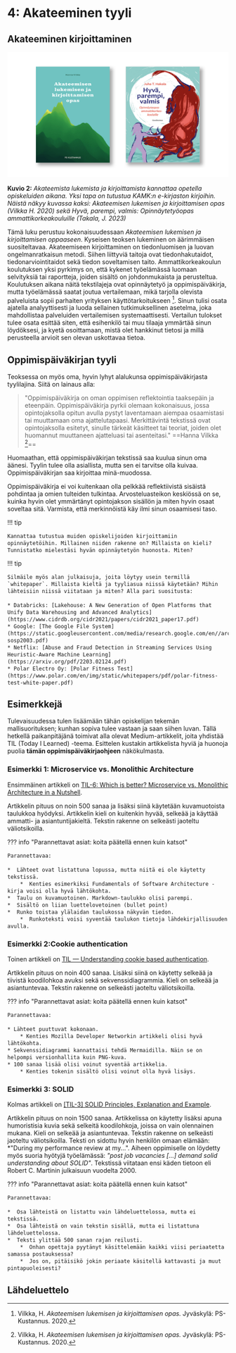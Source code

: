 # 4: Akateeminen tyyli

## Akateeminen kirjoittaminen

![Kirjanlukuvinkit](../images/lukuvinkit.png)

**Kuvio 2:** *Akateemista lukemista ja kirjoittamista kannattaa opetella opiskeluiden aikana. Yksi tapa on tutustua KAMK:n e-kirjaston kirjoihin. Näistä näkyy kuvassa kaksi: Akateemisen lukemisen ja kirjoittamisen opas (Vilkka H. 2020) sekä Hyvä, parempi, valmis: Opinnäytetyöopas ammattikorkeakouluille (Takala, J. 2023)*

Tämä luku perustuu kokonaisuudessaan *Akateemisen lukemisen ja kirjoittamisen oppaaseen*. Kyseisen teoksen lukeminen on äärimmäisen suositeltavaa. Akateemiseen kirjoittaminen on tiedonluomisen ja luovan ongelmanratkaisun metodi. Siihen liittyviä taitoja ovat tiedonhakutaidot, tiedonarviointitaidot sekä tiedon soveltamisen taito. Ammattikorkeakoulun koulutuksen yksi pyrkimys on, että kykenet työelämässä luomaan selvityksiä tai raportteja, joiden sisältö on johdonmukaista ja perusteltua. Koulutuksen aikana näitä tekstilajeja ovat opinnäytetyö ja oppimispäiväkirja, mutta työelämässä saatat joutua vertailemaan, mikä tarjolla olevista palveluista sopii parhaiten yrityksen käyttötarkoitukseen [^1d1c01]. Sinun tulisi osata ajatella analyyttisesti ja luoda sellainen tutkimuksellinen asetelma, joka mahdollistaa palveluiden vertailemisen systemaattisesti. Vertailun tulokset tulee osata esittää siten, että esihenkilö tai muu tilaaja ymmärtää sinun löydöksesi, ja kyetä osoittamaan, mistä olet hankkinut tietosi ja millä perusteella arvioit sen olevan uskottavaa tietoa.

## Oppimispäiväkirjan tyyli

Teoksessa on myös oma, hyvin lyhyt alalukunsa oppimispäiväkirjasta tyylilajina. Siitä on lainaus alla:

> "Oppimispäiväkirja on oman oppimisen reflektointia taaksepäin ja eteenpäin. Oppimispäiväkirja pyrkii olemaan kokonaisuus, jossa opintojaksolla opitun avulla pystyt laventamaan aiempaa osaamistasi tai muuttamaan oma ajattelutapaasi. Merkittävintä tekstissä ovat opintojaksolla esitetyt, sinulle tärkeät käsitteet tai teoriat, joiden olet huomannut muuttaneen ajatteluasi tai asenteitasi." ==Hanna Vilkka [^1d1c01]==

Huomaathan, että oppimispäiväkirjan tekstissä saa kuulua sinun oma äänesi. Tyylin tulee olla asiallista, mutta sen ei tarvitse olla kuivaa. Oppimispäiväkirjan saa kirjoittaa minä-muodossa.

Oppimispäiväkirja ei voi kuitenkaan olla pelkkää reflektiivistä sisäistä pohdintaa ja omien tulteiden tulkintaa. Arvosteluasteikon keskiössä on se, kuinka hyvin olet ymmärtänyt opintojakson sisällön ja miten hyvin osaat soveltaa sitä. Varmista, että merkinnöistä käy ilmi sinun osaamisesi taso.

!!! tip

    Kannattaa tutustua muiden opiskelijoiden kirjoittamiin opinnäytetöihin. Millainen niiden rakenne on? Millaista on kieli? Tunnistatko mielestäsi hyvän opinnäytetyön huonosta. Miten?

!!! tip

    Silmäile myös alan julkaisuja, joita löytyy usein termillä `whitepaper`. Millaista kieltä ja tyyliasua niissä käytetään? Mihin lähteisiin niissä viitataan ja miten? Alla pari suositusta:

    * Databricks: [Lakehouse: A New Generation of Open Platforms that Unify Data Warehousing and Advanced Analytics](https://www.cidrdb.org/cidr2021/papers/cidr2021_paper17.pdf)
    * Google: [The Google File System](https://static.googleusercontent.com/media/research.google.com/en//archive/gfs-sosp2003.pdf)
    * Netflix: [Abuse and Fraud Detection in Streaming Services Using Heuristic-Aware Machine Learning](https://arxiv.org/pdf/2203.02124.pdf)
    * Polar Electro Oy: [Polar Fitness Test](https://www.polar.com/en/img/static/whitepapers/pdf/polar-fitness-test-white-paper.pdf)

## Esimerkkejä

Tulevaisuudessa tulen lisäämään tähän opiskelijan tekemän mallisuorituksen; kunhan sopiva tulee vastaan ja saan siihen luvan. Tällä hetkellä paikanpitäjänä toimivat alla olevat Medium-artikkelit, joita yhdistää TIL (Today I Learned) -teema. Esittelen kustakin artikkelista hyviä ja huonoja puolia **tämän oppimispäiväkirjaohjeen** näkökulmasta.

### Esimerkki 1: Microservice vs. Monolithic Architecture

Ensimmäinen artikkeli on [TIL-6: Which is better? Microservice vs. Monolithic Architecture in a Nutshell](https://recepinanc.medium.com/til-6-microservices-vs-monolithic-architecture-b58488b846dd).

Artikkelin pituus on noin 500 sanaa ja lisäksi siinä käytetään kuvamuotoista taulukkoa hyödyksi. Artikkelin kieli on kuitenkin hyvää, selkeää ja käyttää ammatti- ja asiantuntijakieltä. Tekstin rakenne on selkeästi jaoteltu väliotsikoilla.

??? info "Parannettavat asiat: koita päätellä ennen kuin katsot"

    Parannettavaa:

    *  Lähteet ovat listattuna lopussa, mutta niitä ei ole käytetty tekstissä.
        *  Kenties esimerkiksi Fundamentals of Software Architecture -kirja voisi olla hyvä lähtökohta.
    *  Taulu on kuvamuotoinen. Markdown-taulukko olisi parempi.
    *  Sisältö on liian luettelovetoinen (bullet point)
    *  Runko toistaa ylälaidan taulukossa näkyvän tiedon.
        *  Runkoteksti voisi syventää taulukon tietoja lähdekirjallisuuden avulla.

### Esimerkki 2:Cookie authentication

Toinen artikkeli on [TIL — Understanding cookie based authentication](https://medium.com/@AbbasPlusPlus/til-understanding-cookie-based-authentication-57701a4577a1).

Artikkelin pituus on noin 400 sanaa. Lisäksi siinä on käytetty selkeää ja tiivistä koodilohkoa avuksi sekä sekvenssidiagrammia. Kieli on selkeää ja asiantuntevaa. Tekstin rakenne on selkeästi jaoteltu väliotsikoilla.

??? info "Parannettavat asiat: koita päätellä ennen kuin katsot"

    Parannettavaa:

    * Lähteet puuttuvat kokonaan.
        * Kenties Mozilla Developer Networkin artikkeli olisi hyvä lähtökohta.
    * Sekvenssidiagrammi kannattaisi tehdä Mermaidilla. Näin se on helpompi versionhallita kuin PNG-kuva.
    * 100 sanaa lisää olisi voinut syventää artikkelia.
        * Kenties tokenin sisältö olisi voinut olla hyvä lisäys.

### Esimerkki 3: SOLID

Kolmas artikkeli on [[TIL-3] SOLID Principles, Explanation and Example](https://davidasync.medium.com/til-3-solid-principles-explanation-and-example-4875567aa2b3).

Artikkelin pituus on noin 1500 sanaa. Artikkelissa on käytetty lisäksi apuna humoristisia kuvia sekä selkeitä koodilohkoja, joissa on vain olennainen mukana. Kieli on selkeää ja asiantuntevaa. Tekstin rakenne on selkeästi jaoteltu väliotsikoilla. Teksti on sidottu hyvin henkilön omaan elämään: *"During my performance review at my...". Aiheen oppimiselle on löydetty myös suoria hyötyjä työelämässä: *"post job vacancies [...] demand solid understanding about SOLID"*. Tekstissä viitataan ensi käden tietoon eli Robert C. Martinin julkaisuun vuodelta 2000.

??? info "Parannettavat asiat: koita päätellä ennen kuin katsot"

    Parannettavaa:

    *  Osa lähteistä on listattu vain lähdeluettelossa, mutta ei tekstissä.
    *  Osa lähteistä on vain tekstin sisällä, mutta ei listattuna lähdeluettelossa.
    *  Teksti ylittää 500 sanan rajan reilusti.
        *  Onhan opettaja pyytänyt käsittelemään kaikki viisi periaatetta samassa postauksessa?
        *  Jos on, pitäisikö jokin periaate käsitellä kattavasti ja muut pintapuoleisesti?

## Lähdeluettelo

[^1d1c01]: Vilkka, H. *Akateemisen lukemisen ja kirjoittamisen opas.* Jyväskylä: PS-Kustannus. 2020.
